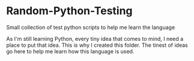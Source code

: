 # Random-Python-Testing
Small collection of test python scripts to help me learn the language

As I'm still learning Python, every tiny idea that comes to mind, I need a place to put that idea. This is why I created this folder. The tinest of ideas go here to help me learn how this language is used.
